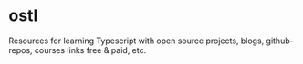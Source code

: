 # ostl
Resources for learning Typescript with open source projects, blogs, github-repos, courses links free &amp; paid, etc.
